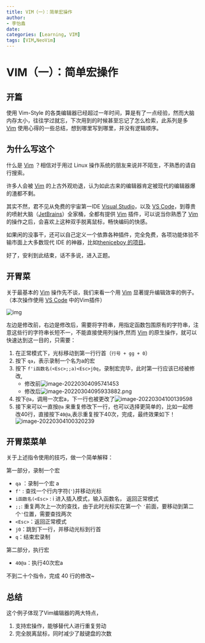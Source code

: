 ```yaml
---
title: VIM（一）：简单宏操作
author:
- 李怡鑫
date: 
categories: [Learning, VIM]
tags: [VIM,NeoVim]
---
```


# VIM（一）：简单宏操作

## 开篇
使用 Vim-Style 的各类编辑器已经超过一年时间，算是有了一点经验，然而大脑内存太小，往往学过就忘，下次用到的时候甚至忘记了怎么检索，此系列是多 [Vim](https://www.vim.org/) 使用心得的一些总结，想到哪里写到哪里，并没有逻辑顺序。

## 为什么写这个

什么是 [Vim](https://www.vim.org/) ？相信对于用过 Linux 操作系统的朋友来说并不陌生，不熟悉的请自行搜索。

许多人会被 [Vim](https://www.vim.org/) 的上古外观劝退，认为如此古来的编辑器肯定被现代的编辑器爆的渣都不剩。

其实不然，君不见从免费的宇宙第一IDE [Visual Studio](https://visualstudio.microsoft.com/zh-hans/)，以及 [VS Code](https://code.visualstudio.com/)，到尊贵的喷射大脑（[JetBrains](https://www.jetbrains.com/)）全家桶，全都有提供 [Vim](https://www.vim.org/) 插件，可以说当你熟悉了 [Vim](https://www.vim.org/) 的操作之后，会喜欢上这种双手脱离鼠标，畅快编码的快感。

如果闲的没事干，还可以自己定义一个依靠各种插件，完全免费，各项功能体验不输市面上大多数现代 IDE 的神器，比如[theniceboy 的项目](https://github.com/theniceboy/nvim)。

好了，安利到此结束，话不多说，进入正题。

## 开胃菜

关于最基本的 [Vim](https://www.vim.org/) 操作先不谈，我们来看一个用 [Vim](https://www.vim.org/) 显著提升编辑效率的例子。（本次操作使用 [VS Code](https://code.visualstudio.com/) 中的Vim插件）

![img](https://s2.loli.net/2022/03/03/Dy4xL5wEilTdrzR.png)

左边是修改前，右边是修改后，需要将字符串，用指定函数包围原有的字符串，注意这些行的字符串长短不一，不能直接使用列操作,然而 [Vim](https://www.vim.org/) 的原生操作，就可以快速达到这一目的，只需要：

1. 在正常模式下，光标移动到第一行行首（`行号 + gg + 0`）
2. 按下 `qa`，表示录制一个名为a的宏
3. 按下 `f'i函数名(<Esc>;;a)<Esc>j0q`，录制宏完毕，此时第一行应该已经被修改,
   * 修改前![image-20220304095741453](https://s2.loli.net/2022/03/04/cyuridCTSGOkWEN.png)
   * 修改后![image-20220304095933882.png](https://s2.loli.net/2022/03/04/vDxlV1d3Wmo4Fun.png)
4. 按下`@a`，调用一次宏a，下一行也被更改了![image-20220304100139598](https://s2.loli.net/2022/03/04/7qwYLX4HZjFAR8y.png)
5. 接下来可以一直按`@a` 来重复修改下一行，也可以选择更简单的，比如一起修改40行，直接按下`40@a`,表示重复按下40次，完成，最终效果如下！![image-20220304100320239](https://s2.loli.net/2022/03/04/ok4ZsxnC8q2iFUw.png)

## 开胃菜菜单

关于上述指令使用的技巧，做一个简单解释：

第一部分，录制一个宏

- `qa` ：录制一个宏 a
- `f'` : 查找一个行内字符(`'`)并移动光标
- `i函数名(<Esc>` : i 进入插入模式，输入函数名，<Esc> 返回正常模式
- `;;`: 重复两次上一次的查找，由于此时光标实在第一个 `'`前面，要移动到第二个`'`位置，需要查找两次
- `<Esc>`：返回正常模式
- `j0`：跳到下一行，并移动光标到行首
- `q`：结束宏录制

第二部分，执行宏

* `40@a`：执行40次宏a

不到二十个指令，完成 40 行的修改~

## 总结

这个例子体现了Vim编辑器的两大特点，

1. 支持宏操作，能够替代人进行重复劳动
2. 完全脱离鼠标，同时减少了敲键盘的次数
